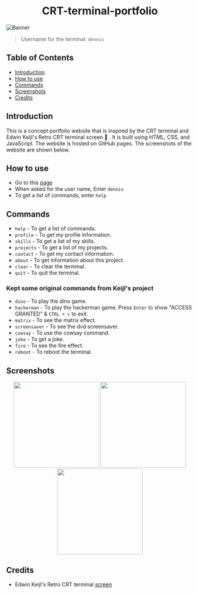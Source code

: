 <h1 align='center'>CRT-terminal-portfolio</h1>

![Banner](https://svg-banners.vercel.app/api?type=typeWriter&text1=CRT%20Terminal%20Portfolio%F0%9F%A7%91%E2%80%8D%F0%9F%92%BB&width=1000&height=200)

> Username for the terminal: `dennis`

## Table of Contents

- [Introduction](#introduction)
- [How to use](#how-to-use)
- [Commands](#commands)
- [Screenshots](#screenshots)
- [Credits](#credits)

## Introduction

This is a concept portfolio website that is inspired by the CRT terminal and Edwin Keijl's Retro CRT terminal screen 🤗 . It is built using HTML, CSS, and JavaScript. The website is hosted on GitHub pages. The screenshots of the website are shown below.

## How to use

- Go to this [page](https://atmozki.github.io/CRT-terminal-portfolio/)
- When asked for the user name, Enter `dennis`
- To get a list of commands, enter `help`

## Commands

- `help` - To get a list of commands.
- `profile` - To get my profile information.
- `skills` - To get a list of my skills.
- `projects` - To get a list of my projects.
- `contact` - To get my contact information.
- `about` - To get information about this project.
- `clear` - To clear the terminal.
- `quit` - To quit the terminal.

### Kept some original commands from Keijl's project

- `dino` - To play the dino game.
- `hackerman` - To play the hackerman game. Press `Enter` to show "ACCESS GRANTED" & `CTRL + c` to exit.
- `matrix` - To see the matrix effect.
- `screensaver` - To see the dvd screensaver.
- `cowsay` - To use the cowsay command.
- `joke` - To get a joke.
- `fire` - To see the fire effect.
- `reboot` - To reboot the terminal.

## Screenshots

<p align='center' height='230px'>
<a><img height='230px' src='https://i.imgur.com/YNqDKrV.jpg'></a>
<a><img height='230px' src='https://i.imgur.com/JtOQ9Hi.jpg'></a>
<a><img height='230px' src='https://i.imgur.com/01AlTs8.jpg'></a>

</p>

## Credits

- Edwin Keijl's Retro CRT terminal [screen](https://dev.to/ekeijl/retro-crt-terminal-screen-in-css-js-4afh)
